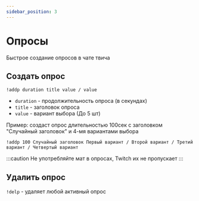```yaml
---
sidebar_position: 3
---
```


# Опросы

Быстрое создание опросов в чате твича

## Создать опрос
`!addp duration title value / value`

- `duration` - продолжительность опроса (в секундах)
- `title` - заголовок опроса
- `value` - вариант выбора (До 5 шт)

Пример: создаст опрос длительностью 100сек с заголовком "Случайный заголовок" и 4-мя вариантами выбора
```
!addp 100 Случайный заголовок Первый вариант / Второй вариант / Третий вариант / Четвертый вариант
```
:::caution
Не употребляйте мат в опросах, Twitch их не пропускает
:::

## Удалить опрос
`!delp` - удаляет любой активный опрос
